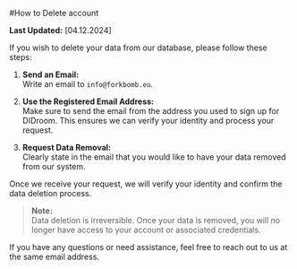 #How to Delete account

**Last Updated:** [04.12.2024]

If you wish to delete your data from our database, please follow these steps:

1. **Send an Email:**  
   Write an email to `info@forkbomb.eu`.

2. **Use the Registered Email Address:**  
   Make sure to send the email from the address you used to sign up for DIDroom. This ensures we can verify your identity and process your request.

3. **Request Data Removal:**  
   Clearly state in the email that you would like to have your data removed from our system.

Once we receive your request, we will verify your identity and confirm the data deletion process.

> **Note:**  
> Data deletion is irreversible. Once your data is removed, you will no longer have access to your account or associated credentials.

If you have any questions or need assistance, feel free to reach out to us at the same email address.
